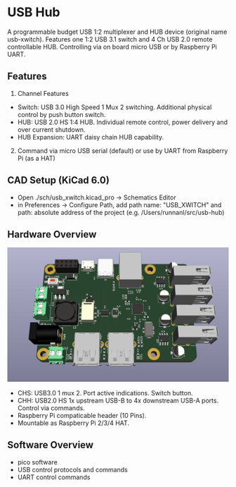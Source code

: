 # USB Hub

A programmable budget USB 1:2 multiplexer and HUB device (original name usb-xwitch). Features one 1:2 USB 3.1 switch and 4 Ch USB 2.0 remote 
controllable HUB. Controlling via on board micro USB or by Raspberry Pi UART. 


## Features

1. Channel Features

- Switch: USB 3.0 High Speed 1 Mux 2 switching. Additional physical control by push button switch.
- HUB: USB 2.0 HS 1:4 HUB. Individual remote control, power delivery and over current shutdown.
- HUB Expansion: UART daisy chain HUB capability.

2. Command via micro USB serial (default) or use by UART from Raspberry Pi (as a HAT)


## CAD Setup (KiCad 6.0)

- Open ./sch/usb_xwitch.kicad_pro -> Schematics Editor 
- in Preferences -> Configure Path, add path name: "USB_XWITCH" and path: absolute address of the project (e.g. /Users/runnanl/src/usb-hub)


## Hardware Overview

![HardwareOverview (to be updated)](./img/usb_xwitch_pcb_v01.jpg)

- CHS: USB3.0 1 mux 2. Port active indications. Switch button.
- CHH: USB2.0 HS 1x upstream USB-B to 4x downstream USB-A ports. Control via commands.
- Raspberry Pi compaticable header (10 Pins).
- Mountable as Raspberry Pi 2/3/4 HAT.


## Software Overview

- pico software
- USB control protocols and commands
- UART control commands
